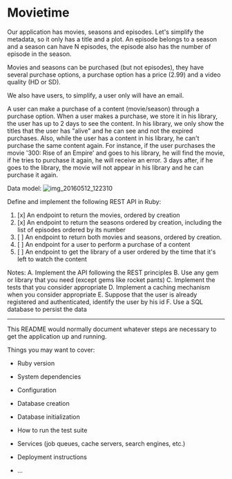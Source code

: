 # Movietime

Our application has movies, seasons and episodes. Let's simplify the metadata, so it only has a title and a plot. An episode belongs to a season and a season can have N episodes, the episode also has the number of episode in the season.

Movies and seasons can be purchased (but not episodes), they have several purchase options, a purchase option has a price (2.99) and a video quality (HD or SD).

We also have users, to simplify, a user only will have an email.

A user can make a purchase of a content (movie/season) through a purchase option. When a user makes a purchase, we store it in his library, the user has up to 2 days to see the content. In his library, we only show the titles that the user has "alive" and he can see and not the expired purchases. Also, while the user has a content in his library, he can't purchase the same content again. For instance, if the user purchases the movie '300: Rise of an Empire' and goes to his library, he will find the movie, if he tries to purchase it again, he will receive an error. 3 days after, if he goes to the library, the movie will not appear in his library and he can purchase it again.

Data model:
![img_20160512_122310](https://cloud.githubusercontent.com/assets/636075/15212013/cb2a5620-183e-11e6-948e-3c8d93f3232b.jpg)

Define and implement the following REST API in Ruby:
1. [x] An endpoint to return the movies, ordered by creation
2. [x] An endpoint to return the seasons ordered by creation, including
the list of episodes ordered by its number
3. [ ] An endpoint to return both movies and seasons, ordered by creation.
4. [ ] An endpoint for a user to perform a purchase of a content
5. [ ] An endpoint to get the library of a user ordered by the time that
it's left to watch the content

Notes:
A. Implement the API following the REST principles
B. Use any gem or library that you need (except gems like rocket pants)
C. Implement the tests that you consider appropriate
D. Implement a caching mechanism when you consider appropriate
E. Suppose that the user is already registered and authenticated,
identify the user by his id
F. Use a SQL database to persist the data

----

This README would normally document whatever steps are necessary to get the
application up and running.

Things you may want to cover:

* Ruby version

* System dependencies

* Configuration

* Database creation

* Database initialization

* How to run the test suite

* Services (job queues, cache servers, search engines, etc.)

* Deployment instructions

* ...
